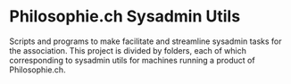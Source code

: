 # Philosophie.ch Sysadmin Utils

Scripts and programs to make facilitate and streamline sysadmin tasks for the association.
This project is divided by folders, each of which corresponding to sysadmin utils for machines running a product of Philosophie.ch.

